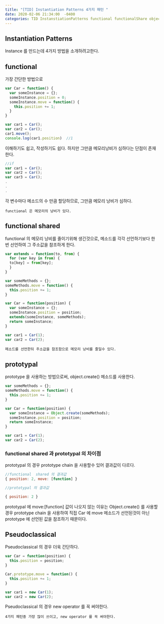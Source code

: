 ```yaml
---
title: "[TID] Instantiation Patterns 4가지 패턴 "
date: 2020-02-06 21:34:00  -0400
categories: TID InstanstiationPatterns functional functionalShare objectCreate prototypal pseudoclassical
---
```


## Instantiation Patterns  
Instance 를 만드는데 4가지 방법을 소개하려고한다.  

## functional  
가장 간단한 방법으로  

```js
var Car = function() {
  var someInstance = {};
  someInstance.position = 0;
  someInstance.move = function() {
    this.position += 1;
  }
}

var car1 = Car();
var car2 = Car();
car1.move();
console.log(car1.position)  //1
```
이해하기도 쉽고, 작성하기도 쉽다. 하지만 그만큼 메모리낭비가 심하다는 단점이 존재한다.  
```js
//if
var car1 = Car();
var car2 = Car();
var car3 = Car();
.
.
.
```

각 변수마다 메소드의 수 만큼 할당하므로, 그만큼 메모리 낭비가 심하다.  
```
functional 은 메모리의 낭비가 있다.
```

## functional shared  
functional 의 메모리 낭비를 줄이기위해 생긴것으로, 메소드를 각각 선언하기보다 한번 선언하여 그 주소값을 참조하게 한다.  
```js
var extends = function(to, from) {
  for (var key in from) {
  to[key] = from[key];
  }
}

var someMethods = {};
someMethods.move = function() {
  this.position += 1;
}

var Car = function(position) {
  var someInstance = {};
  someInstance.position = position;
  extends(someInstance, someMethods);
  return someInstance;
}

var car1 = Car(1);
var car2 = Car(2);
```

```
메소드를 선언한뒤 주소값을 참조함으로 메모리 낭비를 줄일수 있다.
```

## prototypal  

prototype 을 사용하는 방법으로써, object.create() 메소드를 사용한다.  

```js
var someMethods = {};
someMethods.move = function() {
  this.position += 1;
}

var Car = function(position) {
  var someInstance = Object.create(someMethods);
  someInstance.position = position;
  return someInstance;
}

var car1 = Car(1);
var car2 = Car(2);
```

### functional shared 과 prototypal 의 차이점  
prototypal 의 경우 prototype chain 을 사용할수 있어 결과값이 다르다.  
```js
//functional  shared 의 결과값
{ position: 2, move: [function] }

//prototypal 의 결과값

{ position: 2 }

```
prototypal 에 move:[function] 값이 나오지 않는 이유는  Object.create() 를 사용할 경우 prototype chain 을 사용하여 직접
Car 에 move 메소드가 선언된것이 아닌 prototype 에 선언된 값을 참조하기 때문이다.  

## Pseudoclassical

Pseudoclassical 의 경우 더욱 간단하다.
```js
var Car = function(position) {
  this.position = position;
}

Car.prototype.move = function() {
  this.position += 1;
}

var car1 = new Car(1);
var car2 = new Car(2);
```
Pseudoclassical 의 경우 new operator 를 꼭 써야한다.  
```
4가지 패턴중 가장 많이 쓰이고, new operator 를 꼭 써야한다.
```
